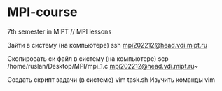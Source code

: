 # MPI-course
7th semester in MIPT // MPI lessons 


Зайти в систему (на компьютере)
ssh mpi202212@head.vdi.mipt.ru

Скопировать си файл в систему (на компьютере)
scp /home/ruslan/Desktop/MPI/mpi_1.c mpi202212@head.vdi.mipt.ru~

Создать скрипт задачи (в системе)
vim task.sh
Изучить команды vim



